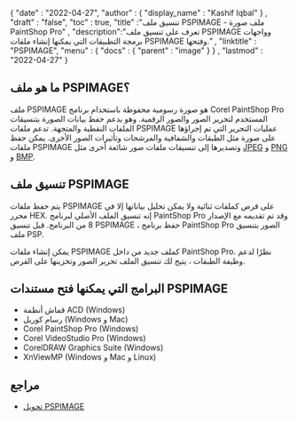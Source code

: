 {
  "date" : "2022-04-27",
  "author" : {
    "display_name" : "Kashif Iqbal"
} ,
  "draft" : "false",
  "toc" : true,
  "title" :"تنسيق ملف PSPIMAGE - ملف صورة PaintShop Pro" ,
  "description":"تعرف على تنسيق ملف PSPIMAGE وواجهات برمجة التطبيقات التي يمكنها إنشاء ملفات PSPIMAGE وفتحها." ,
  "linktitle" : "PSPIMAGE",
  "menu" : {
    "docs" : {
      "parent" : "image"
}
} ,
  "lastmod" : "2022-04-27"
}
## ما هو ملف PSPIMAGE؟

ملف PSPIMAGE هو صورة رسومية محفوظة باستخدام برنامج Corel PaintShop Pro المستخدم لتحرير الصور والصور الرقمية. وهو يدعم حفظ بيانات الصورة بتنسيقات الملفات النقطية والمتجهة. تدعم ملفات PSPIMAGE عمليات التحرير التي تم إجراؤها على صورة مثل الطبقات والشفافية والمرشحات وتأثيرات الصور الأخرى. يمكن حفظ ملفات PSPIMAGE وتصديرها إلى تنسيقات ملفات صور شائعة أخرى مثل [JPEG](/ar/image/jpeg/) و [PNG](/ar/image/png/) و [BMP](/ar/image/bmp/).

## تنسيق ملف PSPIMAGE

يتم حفظ ملفات PSPIMAGE على قرص كملفات ثنائية ولا يمكن تحليل بياناتها إلا في محرر HEX. إنه تنسيق الملف الأصلي لبرنامج PaintShop Pro وقد تم تقديمه مع الإصدار 8 من البرنامج. قبل تنسيق PSPIMAGE ، حفظ برنامج PaintShop Pro الصور بتنسيق ملف PSP.

يمكن إنشاء ملفات PSPIMAGE كملف جديد من داخل PaintShop Pro. نظرًا لدعم وظيفة الطبقات ، يتيح لك تنسيق الملف تحرير الصور وتخزينها على القرص.

## البرامج التي يمكنها فتح مستندات PSPIMAGE

* قماش أنظمة ACD (Windows)
* رسام كوريل (Windows و Mac)
* Corel PaintShop Pro (Windows)
* Corel VideoStudio Pro (Windows)
* CorelDRAW Graphics Suite (Windows)
* XnViewMP (Windows و Mac و Linux)

## مراجع

* [تحويل PSPIMAGE](https://community.adobe.com/t5/photoshop-ecosystem-discussions/pspimage-conversion/mp/5288141)

